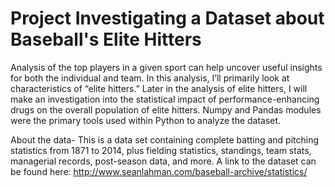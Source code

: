 # Project Investigating a Dataset about Baseball's Elite Hitters

Analysis of the top players in a given sport can help uncover useful insights for both the individual and team. In this analysis, I’ll primarily look at characteristics of “elite hitters.” Later in the analysis of elite hitters, I will make an investigation into the statistical impact of performance-enhancing drugs on the overall population of elite hitters. Numpy and Pandas modules were the primary tools used within Python to analyze the dataset. 

About the data-
This is a data set containing complete batting and pitching statistics from 1871 to 2014, plus fielding statistics, standings, team stats, managerial records, post-season data, and more. A link to the dataset can be found here: http://www.seanlahman.com/baseball-archive/statistics/
